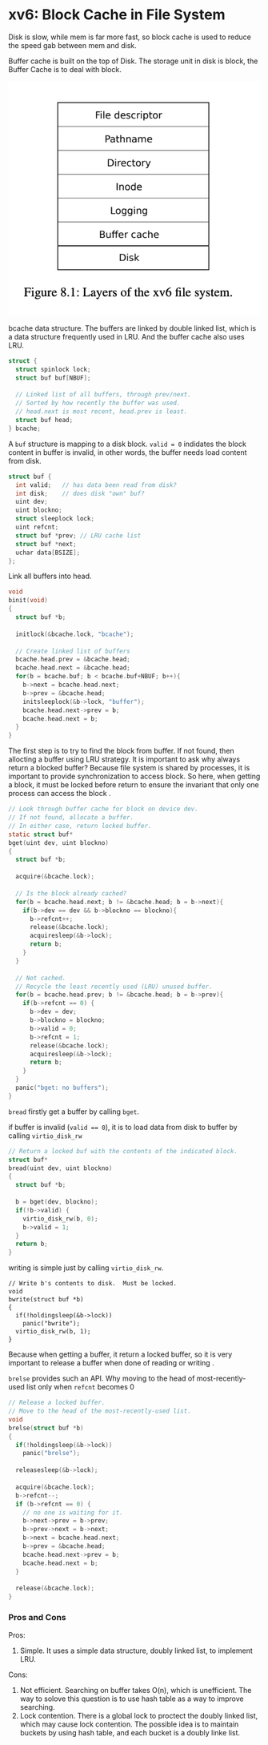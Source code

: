 # xv6: Block Cache in File System 

Disk is slow, while mem is far more fast, so block cache is used to reduce the speed gab between mem and disk. 

Buffer cache is built on the top of Disk. The storage unit in disk is block, the Buffer Cache is to deal with block. 

![](xv6-fs-layer.png)


bcache data structure. The buffers are linked by double linked list, which is a data structure frequently used in LRU. And the buffer cache also uses LRU.  


```C
struct {
  struct spinlock lock;
  struct buf buf[NBUF];

  // Linked list of all buffers, through prev/next.
  // Sorted by how recently the buffer was used.
  // head.next is most recent, head.prev is least.
  struct buf head;
} bcache;

```

A `buf` structure is mapping to a disk block. `valid = 0` indidates the block content in buffer is invalid, in other words, the buffer needs load content from disk.  

```C
struct buf {
  int valid;   // has data been read from disk?
  int disk;    // does disk "own" buf?
  uint dev;
  uint blockno;
  struct sleeplock lock;
  uint refcnt;
  struct buf *prev; // LRU cache list
  struct buf *next;
  uchar data[BSIZE];
};
```


Link all buffers into head. 
```C
void
binit(void)
{
  struct buf *b;

  initlock(&bcache.lock, "bcache");

  // Create linked list of buffers
  bcache.head.prev = &bcache.head;
  bcache.head.next = &bcache.head;
  for(b = bcache.buf; b < bcache.buf+NBUF; b++){
    b->next = bcache.head.next;
    b->prev = &bcache.head;
    initsleeplock(&b->lock, "buffer");
    bcache.head.next->prev = b;
    bcache.head.next = b;
  }
}
```

The first step is to try to find the block from buffer. If not found, then allocting a buffer using LRU strategy. It is important to ask why always return a blocked buffer? Because file system is shared by processes, it is  important to provide synchronization to access block. So here, when getting a block, it must be locked before return to ensure the invariant that only one process can access the block .
```C
// Look through buffer cache for block on device dev.
// If not found, allocate a buffer.
// In either case, return locked buffer.
static struct buf*
bget(uint dev, uint blockno)
{
  struct buf *b;

  acquire(&bcache.lock);

  // Is the block already cached?
  for(b = bcache.head.next; b != &bcache.head; b = b->next){
    if(b->dev == dev && b->blockno == blockno){
      b->refcnt++;
      release(&bcache.lock);
      acquiresleep(&b->lock);
      return b;
    }
  }

  // Not cached.
  // Recycle the least recently used (LRU) unused buffer.
  for(b = bcache.head.prev; b != &bcache.head; b = b->prev){
    if(b->refcnt == 0) {
      b->dev = dev;
      b->blockno = blockno;
      b->valid = 0;
      b->refcnt = 1;
      release(&bcache.lock);
      acquiresleep(&b->lock);
      return b;
    }
  }
  panic("bget: no buffers");
}
```

`bread` firstly get a buffer by calling `bget`. 

if buffer is invalid (`valid == 0`), it is to load data from disk to buffer by calling `virtio_disk_rw`
```C
// Return a locked buf with the contents of the indicated block.
struct buf*
bread(uint dev, uint blockno)
{
  struct buf *b;

  b = bget(dev, blockno);
  if(!b->valid) {
    virtio_disk_rw(b, 0);
    b->valid = 1;
  }
  return b;
}
```

writing is simple just by calling `virtio_disk_rw`. 
```
// Write b's contents to disk.  Must be locked.
void
bwrite(struct buf *b)
{
  if(!holdingsleep(&b->lock))
    panic("bwrite");
  virtio_disk_rw(b, 1);
}

```

Because when getting a buffer, it return a locked buffer, so it is very important to release a buffer when done of reading or writing . 

`brelse` provides such an API. Why moving to the head of most-recently-used list only when `refcnt` becomes 0 
```C
// Release a locked buffer.
// Move to the head of the most-recently-used list.
void
brelse(struct buf *b)
{
  if(!holdingsleep(&b->lock))
    panic("brelse");

  releasesleep(&b->lock);

  acquire(&bcache.lock);
  b->refcnt--;
  if (b->refcnt == 0) {
    // no one is waiting for it.
    b->next->prev = b->prev;
    b->prev->next = b->next;
    b->next = bcache.head.next;
    b->prev = &bcache.head;
    bcache.head.next->prev = b;
    bcache.head.next = b;
  }
  
  release(&bcache.lock);
}
```

### Pros and Cons 

Pros:

1. Simple. It uses a simple data structure, doubly linked list,  to implement LRU. 

Cons:

1. Not efficient. Searching on buffer takes O(n), which is unefficient. The way to solove this question is to use hash table as a way to improve searching. 
2. Lock contention. There is a global lock to proctect the doubly linked list, which may cause lock contention. The possible idea is to maintain buckets by using hash table, and each bucket is a doubly linke list. 